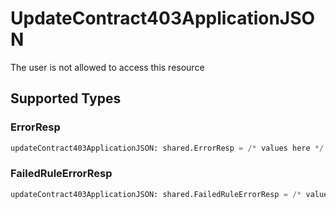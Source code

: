 # UpdateContract403ApplicationJSON

The user is not allowed to access this resource


## Supported Types

### ErrorResp

```python
updateContract403ApplicationJSON: shared.ErrorResp = /* values here */
```

### FailedRuleErrorResp

```python
updateContract403ApplicationJSON: shared.FailedRuleErrorResp = /* values here */
```

